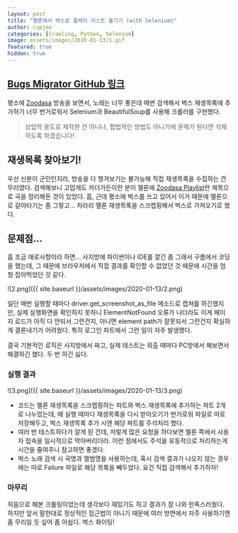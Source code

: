 ```yaml
---
layout: post
title: "멜론에서 벅스로 플레이 리스트 옮기기 (with Selenium)"
author: cupjoo
categories: [Crawling, Python, Selenium]
image: assets/images/2020-01-13/1.gif
featured: true
hidden: true
---
```


## [Bugs Migrator GitHub 링크](https://github.com/cupjoo/bugs-migrator)

평소에 [Zoodasa](https://www.twitch.tv/zoodasa) 방송을 보면서, 노래는 너무 좋은데 매번 검색해서 벅스 재생목록에 추가하기 너무 번거로워서 Selenium과 BeautifulSoup를 사용해 크롤러를 구현했다.

>상업적 용도로 제작한 건 아니나, 합법적인 방법도 아니기에 문제가 된다면 삭제하도록 하겠습니다!

## 재생목록 찾아보기!
우선 신분이 군인인지라, 방송을 다 챙겨보기는 불가능해 직접 재생목록을 수집하는 건 무리였다. 검색해보니 고맙게도 카더가든이란 분이 멜론에 [Zoodasa Playlist](https://www.melon.com/mymusic/dj/mymusicdjplaylistview_inform.htm?plylstSeq=466034240)란 제목으로 곡을 정리해둔 것이 있었다. 흠, 근데 평소에 벅스를 쓰고 있어서 이거 때문에 멜론으로 갈아타기는 좀 그렇고... 차라리 멜론 재생목록을 스크랩핑해서 벅스로 가져오기로 했다.

## 문제점...
흠 조금 애로사항이라 하면... 사지방에 파이썬이나 IDE를 깔긴 좀 그래서 구름에서 코딩을 했는데, 그 때문에 브라우저에서 직접 결과를 확인할 수 없었던 것 때문에 시간을 엄청 잡아먹었던 것 같다.

![2.png]({{ site.baseurl }}/assets/images/2020-01-13/2.png)

일단 매번 실행할 때마다 driver.get_screenshot_as_file 메소드로 캡쳐를 하긴했지만, 실제 실행화면을 확인하지 못하니 ElementNotFound 오류가 나더라도 이게 페이지 로드가 아직 다 안되서 그런건지, 아니면 element path가 잘못되서 그런건지 확실하게 결론내기가 어려웠다. 특히 로그인 파트에서 그런 일이 자주 발생했다.

결국 기본적인 로직은 사지방에서 짜고, 실제 테스트는 외출 때마다 PC방에서 해보면서 해결하긴 했다. 두 번 하긴 싫다.

### 실행 결과
![3.png]({{ site.baseurl }}/assets/images/2020-01-13/3.png)

- 코드는 멜론 재생목록을 스크랩핑하는 파트와 벅스 재생목록에 추가하는 파트 2개로 나누었는데, 매 실행 때마다 재생목록을 다시 받아오기가 번거로워 파일로 따로 저장해두고, 벅스 재생목록 추가 시엔 해당 파트를 주석처리 했다.
- 여러 번 테스트하다가 알게 된 건데, 저렇게 많은 요청을 하다보면 멜론 쪽에서 사용자 접속을 일시적으로 막아버리더라. 이런 점에서도 주석을 유동적으로 처리하는게 시간을 줄여주니 참고하면 좋겠다.
- 벅스 노래 검색 시 곡명과 앨범명을 사용하는데, 혹시 검색 결과가 나오지 않는 경우에는 따로 Failure 파일로 해당 목록을 빼두었다. 요건 직접 검색해서 추가하자!

### 마무리
처음으로 해본 크롤링이었는데 생각보다 재밌기도 하고 결과가 잘 나와 만족스러웠다. 하지만 앞서 말한대로 정상적인 접근법이 아니기 때문에 여러 방면에서 자주 사용하기엔 좀 무리일 듯 싶어 좀 아쉽다. 벅스 화이팅!